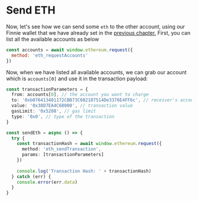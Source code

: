 # Send ETH

Now, let's see how we can send some `eth` to the other account, using our Finnie wallet that we have already set in the [previous chapter.](../connecting-finnie) First, you can list all the available accounts as below

```jsx
const accounts = await window.ethereum.request({
  method: 'eth_requestAccounts'
})
```

Now, when we have listed all available accounts, we can grab our account which is `accounts[0]` and use it in the transaction payload:

```typescript
const transactionParameters = {
  from: accounts[0], // the account you want to charge
  to: '0xb076413401172CBB73C082107514De3376E4FF6c', // receiver's account
  value: '0x38D7EA4C68000', // transaction value
  gasLimit: '0x5208', // gas limit
  type: '0x0', // type of the transaction
}

const sendEth = async () => {
  try {
    const transactionHash = await window.ethereum.request({
      method: 'eth_sendTransaction',
      params: [transactionParameters]
    })
    
    console.log('Transaction Hash: ' + transactionHash)
  } catch (err) {
    console.error(err.data)
  }
}
```
